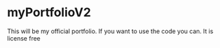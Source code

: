 # myPortfolioV2
This will be my official portfolio.
If you want to use the code you can. It is license free

